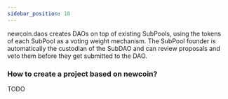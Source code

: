 ```yaml
---
sidebar_position: 18
---
```

newcoin.daos creates DAOs on top of existing SubPools, using the tokens of each SubPool as a voting weight mechanism. The SubPool founder is automatically the custodian of the SubDAO and can review proposals and veto them before they get submitted to the DAO. 

### How to create a project based on newcoin?

TODO
